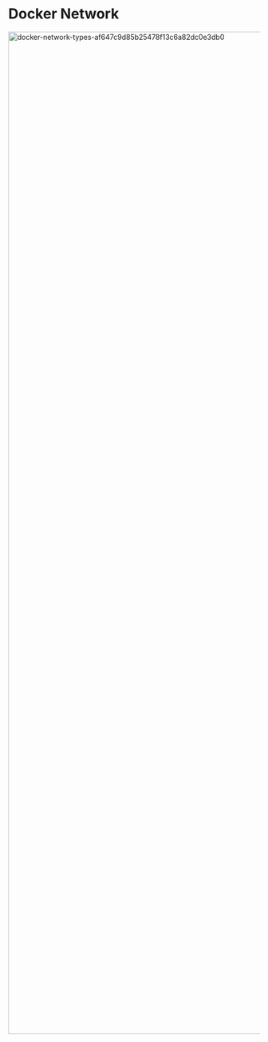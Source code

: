 # Docker Network 

<img width="1480" height="2010" alt="docker-network-types-af647c9d85b25478f13c6a82dc0e3db0" src="https://github.com/user-attachments/assets/3adbfd91-9877-41ac-837e-adfcc96f5246" />
